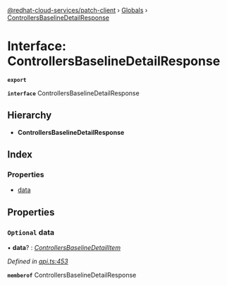 [@redhat-cloud-services/patch-client](../README.md) › [Globals](../globals.md) › [ControllersBaselineDetailResponse](controllersbaselinedetailresponse.md)

# Interface: ControllersBaselineDetailResponse

**`export`** 

**`interface`** ControllersBaselineDetailResponse

## Hierarchy

* **ControllersBaselineDetailResponse**

## Index

### Properties

* [data](controllersbaselinedetailresponse.md#optional-data)

## Properties

### `Optional` data

• **data**? : *[ControllersBaselineDetailItem](controllersbaselinedetailitem.md)*

*Defined in [api.ts:453](https://github.com/RedHatInsights/javascript-clients/blob/77019e3d/packages/patch/api.ts#L453)*

**`memberof`** ControllersBaselineDetailResponse

